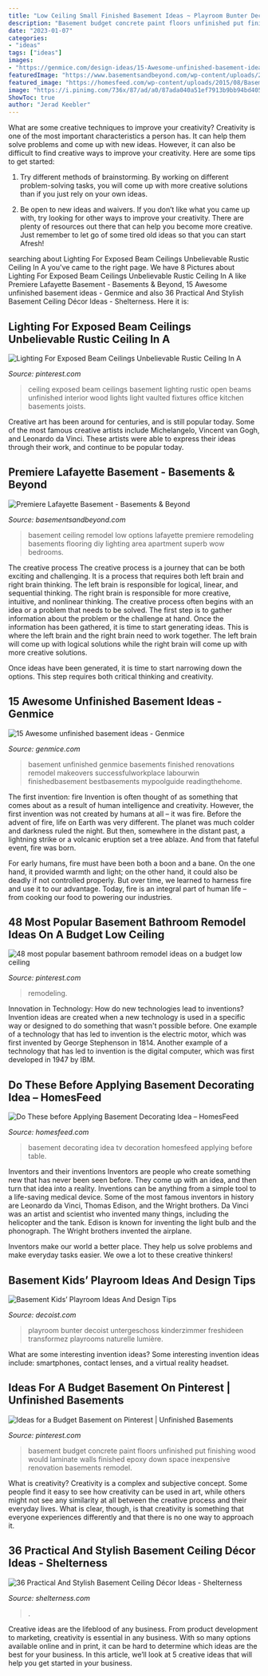 ```yaml
---
title: "Low Ceiling Small Finished Basement Ideas ~ Playroom Bunter Decoist Untergeschoss Kinderzimmer Freshideen Transformez Playrooms Naturelle Lumière"
description: "Basement budget concrete paint floors unfinished put finishing wood would laminate walls finished epoxy down space inexpensive renovation basements remodel"
date: "2023-01-07"
categories:
- "ideas"
tags: ["ideas"]
images:
- "https://genmice.com/design-ideas/15-Awesome-unfinished-basement-ideas/978.jpeg"
featuredImage: "https://www.basementsandbeyond.com/wp-content/uploads/2017/09/premiere-lafayette-basement-01.jpg"
featured_image: "https://homesfeed.com/wp-content/uploads/2015/08/Basement-interior-decoration-for-media-room-a-classic-console-table-with-picture-frames-and-table-lamp-on-its-top-a-chair-with-flower-motifs-planted-TV-set.jpg"
image: "https://i.pinimg.com/736x/87/ad/a0/87ada040a51ef7913b9bb94bd4055034.jpg"
ShowToc: true
author: "Jerad Keebler"
---
```



What are some creative techniques to improve your creativity?
Creativity is one of the most important characteristics a person has. It can help them solve problems and come up with new ideas. However, it can also be difficult to find creative ways to improve your creativity. Here are some tips to get started: 
1. Try different methods of brainstorming. By working on different problem-solving tasks, you will come up with more creative solutions than if you just rely on your own ideas.

2. Be open to new ideas and waivers. If you don’t like what you came up with, try looking for other ways to improve your creativity. There are plenty of resources out there that can help you become more creative. Just remember to let go of some tired old ideas so that you can start Afresh!

	

		
searching about Lighting For Exposed Beam Ceilings Unbelievable Rustic Ceiling In A you've came to the right page. We have 8 Pictures about Lighting For Exposed Beam Ceilings Unbelievable Rustic Ceiling In A like Premiere Lafayette Basement - Basements &amp; Beyond, 15 Awesome unfinished basement ideas - Genmice and also 36 Practical And Stylish Basement Ceiling Décor Ideas - Shelterness. Here it is:
		
    
## Lighting For Exposed Beam Ceilings Unbelievable Rustic Ceiling In A

<img loading=lazy src="https://i.pinimg.com/736x/87/ad/a0/87ada040a51ef7913b9bb94bd4055034.jpg" onerror="this.onerror=null;this.src='https://tse1.mm.bing.net/th?id=OIP.MdB7vmlbkR5RWymHF8rQEAHaFj&amp;pid=15.1';" alt="Lighting For Exposed Beam Ceilings Unbelievable Rustic Ceiling In A">

_Source: pinterest.com_

>ceiling exposed beam ceilings basement lighting rustic open beams unfinished interior wood lights light vaulted fixtures office kitchen basements joists. 

	

Creative art has been around for centuries, and is still popular today. Some of the most famous creative artists include Michelangelo, Vincent van Gogh, and Leonardo da Vinci. These artists were able to express their ideas through their work, and continue to be popular today.

    
## Premiere Lafayette Basement - Basements &amp; Beyond

<img loading=lazy src="https://www.basementsandbeyond.com/wp-content/uploads/2017/09/premiere-lafayette-basement-01.jpg" onerror="this.onerror=null;this.src='https://tse2.mm.bing.net/th?id=OIP.x4kGzKXfVcQtivQEPJ9m3wHaE8&amp;pid=15.1';" alt="Premiere Lafayette Basement - Basements &amp; Beyond">

_Source: basementsandbeyond.com_

>basement ceiling remodel low options lafayette premiere remodeling basements flooring diy lighting area apartment superb wow bedrooms. 

	

The creative process
The creative process is a journey that can be both exciting and challenging. It is a process that requires both left brain and right brain thinking. The left brain is responsible for logical, linear, and sequential thinking. The right brain is responsible for more creative, intuitive, and nonlinear thinking.
The creative process often begins with an idea or a problem that needs to be solved. The first step is to gather information about the problem or the challenge at hand. Once the information has been gathered, it is time to start generating ideas. This is where the left brain and the right brain need to work together. The left brain will come up with logical solutions while the right brain will come up with more creative solutions.

Once ideas have been generated, it is time to start narrowing down the options. This step requires both critical thinking and creativity.

    
## 15 Awesome Unfinished Basement Ideas - Genmice

<img loading=lazy src="https://genmice.com/design-ideas/15-Awesome-unfinished-basement-ideas/978.jpeg" onerror="this.onerror=null;this.src='https://tse3.mm.bing.net/th?id=OIP.O7k3TufpbxIw3Y11gm6uVgHaKA&amp;pid=15.1';" alt="15 Awesome unfinished basement ideas - Genmice">

_Source: genmice.com_

>basement unfinished genmice basements finished renovations remodel makeovers successfulworkplace labourwin finishedbasement bestbasements mypoolguide readingthehome. 

	

The first invention: fire
Invention is often thought of as something that comes about as a result of human intelligence and creativity. However, the first invention was not created by humans at all – it was fire.
Before the advent of fire, life on Earth was very different. The planet was much colder and darkness ruled the night. But then, somewhere in the distant past, a lightning strike or a volcanic eruption set a tree ablaze. And from that fateful event, fire was born.

For early humans, fire must have been both a boon and a bane. On the one hand, it provided warmth and light; on the other hand, it could also be deadly if not controlled properly. But over time, we learned to harness fire and use it to our advantage. Today, fire is an integral part of human life – from cooking our food to powering our industries.

    
## 48 Most Popular Basement Bathroom Remodel Ideas On A Budget Low Ceiling

<img loading=lazy src="https://i.pinimg.com/736x/5c/b4/65/5cb4653d2a5b37f7296878cbaef1c823.jpg" onerror="this.onerror=null;this.src='https://tse1.mm.bing.net/th?id=OIP.GevrihIV3bunaS_JroyaTgHaLH&amp;pid=15.1';" alt="48 most popular basement bathroom remodel ideas on a budget low ceiling">

_Source: pinterest.com_

>remodeling. 

	

Innovation in Technology: How do new technologies lead to inventions?
Invention ideas are created when a new technology is used in a specific way or designed to do something that wasn't possible before. One example of a technology that has led to invention is the electric motor, which was first invented by George Stephenson in 1814. Another example of a technology that has led to invention is the digital computer, which was first developed in 1947 by IBM.

    
## Do These Before Applying Basement Decorating Idea – HomesFeed

<img loading=lazy src="https://homesfeed.com/wp-content/uploads/2015/08/Basement-interior-decoration-for-media-room-a-classic-console-table-with-picture-frames-and-table-lamp-on-its-top-a-chair-with-flower-motifs-planted-TV-set.jpg" onerror="this.onerror=null;this.src='https://tse2.mm.bing.net/th?id=OIP.OYpRt8Bbk9RB7XpHZprmkAHaFj&amp;pid=15.1';" alt="Do These before Applying Basement Decorating Idea – HomesFeed">

_Source: homesfeed.com_

>basement decorating idea tv decoration homesfeed applying before table. 

	

Inventors and their inventions
Inventors are people who create something new that has never been seen before. They come up with an idea, and then turn that idea into a reality. Inventions can be anything from a simple tool to a life-saving medical device.
Some of the most famous inventors in history are Leonardo da Vinci, Thomas Edison, and the Wright brothers. Da Vinci was an artist and scientist who invented many things, including the helicopter and the tank. Edison is known for inventing the light bulb and the phonograph. The Wright brothers invented the airplane.

Inventors make our world a better place. They help us solve problems and make everyday tasks easier. We owe a lot to these creative thinkers!

    
## Basement Kids’ Playroom Ideas And Design Tips

<img loading=lazy src="https://cdn.decoist.com/wp-content/uploads/2014/06/Basement-playroom-next-to-the-home-study-and-media-room.jpg" onerror="this.onerror=null;this.src='https://tse4.mm.bing.net/th?id=OIP.IfP-gDDkYNR4In5Gu5am6QHaE3&amp;pid=15.1';" alt="Basement Kids’ Playroom Ideas And Design Tips">

_Source: decoist.com_

>playroom bunter decoist untergeschoss kinderzimmer freshideen transformez playrooms naturelle lumière. 

	

What are some interesting invention ideas?
Some interesting invention ideas include: smartphones, contact lenses, and a virtual reality headset.

    
## Ideas For A Budget Basement On Pinterest | Unfinished Basements

<img loading=lazy src="https://s-media-cache-ak0.pinimg.com/originals/3c/68/04/3c6804aa4af1c55856463a654d1735fd.jpg" onerror="this.onerror=null;this.src='https://tse1.mm.bing.net/th?id=OIP.mNkpRhi9vmInMDxzzTkufQAAAA&amp;pid=15.1';" alt="Ideas for a Budget Basement on Pinterest | Unfinished Basements">

_Source: pinterest.com_

>basement budget concrete paint floors unfinished put finishing wood would laminate walls finished epoxy down space inexpensive renovation basements remodel. 

	

What is creativity?
Creativity is a complex and subjective concept. Some people find it easy to see how creativity can be used in art, while others might not see any similarity at all between the creative process and their everyday lives. What is clear, though, is that creativity is something that everyone experiences differently and that there is no one way to approach it.

    
## 36 Practical And Stylish Basement Ceiling Décor Ideas - Shelterness

<img loading=lazy src="https://i.shelterness.com/2016/05/25-green-exposed-basement-ceiling.jpg" onerror="this.onerror=null;this.src='https://tse2.mm.bing.net/th?id=OIP.mUa6z5KU8U3k1Xbcms8f_QHaE7&amp;pid=15.1';" alt="36 Practical And Stylish Basement Ceiling Décor Ideas - Shelterness">

_Source: shelterness.com_

>. 

	

Creative ideas are the lifeblood of any business. From product development to marketing, creativity is essential in any business. With so many options available online and in print, it can be hard to determine which ideas are the best for your business. In this article, we’ll look at 5 creative ideas that will help you get started in your business.

